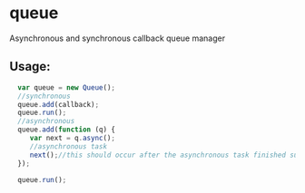queue
=====

Asynchronous and synchronous callback queue manager

Usage:
------
```javascript
  var queue = new Queue();
  //synchronous
  queue.add(callback);
  queue.run();
  //asynchronous
  queue.add(function (q) {
     var next = q.async();
     //asynchronous task
     next();//this should occur after the asynchronous task finished successfully
  });

  queue.run();
```
